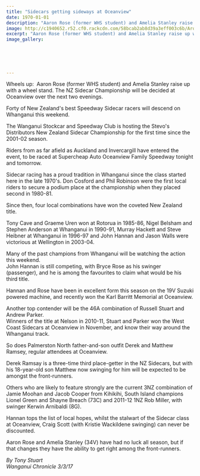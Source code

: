 ```yaml
---
title: "Sidecars getting sideways at Oceanview"
date: 1970-01-01
description: "Aaron Rose (former WHS student) and Amelia Stanley raise up with a wheel stand. The NZ Sidecar Championship will be decided at Oceanview over the next two evenings..."
image: http://c1940652.r52.cf0.rackcdn.com/58bcab2ab8d39a3eff003c6b/Aron-Rose-ex-NZ-Sidecar-champs-chron-3-March-2017.jpg
excerpt: "Aaron Rose (former WHS student) and Amelia Stanley raise up with a wheel stand. The NZ Sidecar Championship will be decided at Oceanview over the next two evenings."
image_gallery:
    
    
    
    
    
---
```


<p><span>Wheels up: &nbsp;Aaron Rose (f<span>ormer WHS student)</span> and Amelia Stanley raise up with a wheel stand. The NZ Sidecar Championship will be decided at Oceanview over the next two evenings.</span></p>
<p>Forty of New Zealand's best Speedway Sidecar racers will descend on Whanganui this weekend.</p>
<p>The Wanganui Stockcar and Speedway Club is hosting the Stevo's Distributors New Zealand Sidecar Championship for the first time since the 2001-02 season.</p>
<p>Riders from as far afield as Auckland and Invercargill have entered the event, to be raced at Supercheap Auto Oceanview Family Speedway tonight and tomorrow.</p>
<p>Sidecar racing has a proud tradition in Whanganui since the class started here in the late 1970's. Don Cosford and Phil Robinson were the first local riders to secure a podium place at the championship when they placed second in 1980-81.</p>
<p>Since then, four local combinations have won the coveted New Zealand title.</p>
<p>Tony Cave and Graeme Uren won at Rotorua in 1985-86, Nigel Belsham and Stephen Anderson at Whanganui in 1990-91, Murray Hackett and Steve Heibner at Whanganui in 1996-97 and John Hannan and Jason Walls were victorious at Wellington in 2003-04.</p>
<p>Many of the past champions from Whanganui will be watching the action this weekend.<br />John Hannan is still competing, with Bryce Rose as his swinger (passenger), and he is among the favourites to claim what would be his third title.</p>
<p>Hannan and Rose have been in excellent form this season on the 19V Suzuki powered machine, and recently won the Karl Barritt Memorial at Oceanview.</p>
<p>Another top contender will be the 46A combination of Russell Stuart and Andrew Parker.<br />Winners of the title at Nelson in 2010-11, Stuart and Parker won the West Coast Sidecars at Oceanview in November, and know their way around the Whanganui track.</p>
<p>So does Palmerston North father-and-son outfit Derek and Matthew Ramsey, regular attendees at Oceanview.</p>
<p>Derek Ramsay is a three-time third place-getter in the NZ Sidecars, but with his 18-year-old son Matthew now swinging for him will be expected to be amongst the front-runners.</p>
<p>Others who are likely to feature strongly are the current 3NZ combination of Jamie Moohan and Jacob Cooper from Kihikihi, South Island champions Lionel Green and Shayne Breach (73C) and 2011-12 1NZ Rob Miller, with swinger Kerwin Arnibaldi (8G).</p>
<p>Hannan tops the list of local hopes, whilst the stalwart of the Sidecar class at Oceanview, Craig Scott (with Kristie Wackildene swinging) can never be discounted.</p>
<p>Aaron Rose and Amelia Stanley (34V) have had no luck all season, but if that changes they have the ability to get right among the front-runners.</p>
<p class="clear syndicator"><em>By Tony Stuart</em><br /><em>Wanganui Chronicle 3/3/17&nbsp;</em></p>

